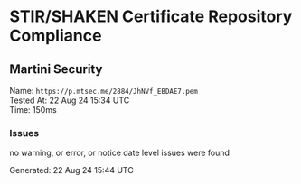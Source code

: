# STIR/SHAKEN Certificate Repository Compliance

## Martini Security

Name: `https://p.mtsec.me/2884/JhNVf_EBDAE7.pem`\
Tested At: 22 Aug 24 15:34 UTC\
Time: 150ms

### Issues

no warning, or error, or notice date level issues were found

Generated: 22 Aug 24 15:44 UTC